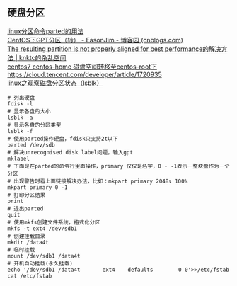 ## 硬盘分区

[linux分区命令parted的用法](https://www.cnblogs.com/wholj/p/10924129.html)  
[CentOS下GPT分区（转） - EasonJim - 博客园 (cnblogs.com)](https://www.cnblogs.com/EasonJim/p/9583268.html)  
[The resulting partition is not properly aligned for best performance的解决方法 | knktc的杂乱空间](https://knktc.com/2014/06/03/resulting-partition-is-not-properly-aligned-for-best-performance/)  
[centos7 centos-home 磁盘空间转移至centos-root下](https://blog.csdn.net/qq_42095014/article/details/122843769)  
https://cloud.tencent.com/developer/article/1720935  
[linux之观察磁盘分区状态（lsblk）](https://huaweicloud.csdn.net/635669e9d3efff3090b5e72c.html)

```shell
# 列出硬盘
fdisk -l
# 显示各盘的大小
lsblk -a
# 显示各盘的分区类型
lsblk -f
# 使用parted操作硬盘，fdisk只支持2t以下
parted /dev/sdb
# 解决unrecognised disk label问题，输入gpt
mklabel
# 下面是在parted的命令行里面操作，primary 仅仅是名字，0 - -1表示一整块盘作为一个分区
# 出现警告时看上面链接解决办法，比如：mkpart primary 2048s 100%
mkpart primary 0 -1
# 打印分区结果
print
# 退出parted
quit
# 使用mkfs创建文件系统，格式化分区
mkfs -t ext4 /dev/sdb1
# 创建挂载目录
mkdir /data4t
# 临时挂载
mount /dev/sdb1 /data4t
# 开机自动挂载(永久挂载)
echo '/dev/sdb1 /data4t       ext4    defaults        0 0'>>/etc/fstab
cat /etc/fstab
```





